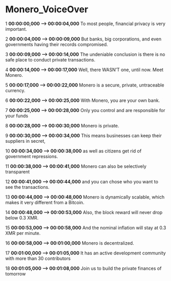 # Monero_VoiceOver

1
**00:00:00,000 --> 00:00:04,000**
To most people, financial privacy is very important. 

2
**00:00:04,000 --> 00:00:09,000**
But banks, big corporations, and even governments having their records compromised.

3 **00:00:09,000 --> 00:00:14,000**
The undeniable conclusion is there is no safe place to conduct private transactions.

4
**00:00:14,000 --> 00:00:17,000**
Well, there WASN’T one, until now. Meet Monero.

5
**00:00:17,000 --> 00:00:22,000**
Monero is a secure, private, untraceable currency. 

6
**00:00:22,000 --> 00:00:25,000**
With Monero, you are your own bank.

7
**00:00:25,000 --> 00:00:28,000**
Only you control and are responsible for your funds

8
**00:00:28,000 --> 00:00:30,000**
Monero is private.

9
**00:00:30,000 --> 00:00:34,000**
This means businesses can keep their suppliers in secret,

10
**00:00:34,000 --> 00:00:38,000**
as well as citizens get rid of government repressions.

11
**00:00:38,000 --> 00:00:41,000**
Monero can also be selectively transparent

12
**00:00:41,000 --> 00:00:44,000**
and you can chose who you want to see the transactions.

13
**00:00:44,000 --> 00:00:48,000**
Monero is dynamically scalable, which makes it very different from a Bitcoin.

14
**00:00:48,000 --> 00:00:53,000**
Also, the block reward will never drop below 0.3 XMR.

15
**00:00:53,000 --> 00:00:58,000**
And the nominal inflation will stay at 0.3 XMR per minute.

16
**00:00:58,000 --> 00:01:00,000**
Monero is decentralized.

17
**00:01:00,000 --> 00:01:05,000**
It has an active development community with more than 30 contributors

18
**00:01:05,000 --> 00:01:08,000**
Join us to build the private finances of tomorrow





